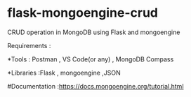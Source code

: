 # flask-mongoengine-crud
CRUD operation in MongoDB using Flask and mongoengine


Requirements                                          :






*Tools : Postman , VS Code(or any) , MongoDB Compass






*Libraries :Flask , mongoengine ,JSON

#Documentation :https://docs.mongoengine.org/tutorial.html
